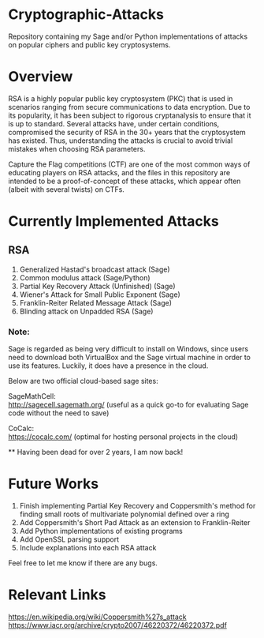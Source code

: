 # Cryptographic-Attacks

Repository containing my Sage and/or Python implementations of attacks on popular ciphers and public key cryptosystems.

# Overview

RSA is a highly popular public key cryptosystem (PKC) that is used in scenarios ranging from secure communications to data encryption.  Due to its popularity, it has been subject to rigorous cryptanalysis to ensure that it is up to standard.  Several attacks have, under certain conditions, compromised the security of RSA in the 30+ years that the cryptosystem has existed.  Thus, understanding the attacks is crucial to avoid trivial mistakes when choosing RSA parameters.  

Capture the Flag competitions (CTF) are one of the most common ways of educating players on RSA attacks, and the files in this repository are intended to be a proof-of-concept of these attacks, which appear often (albeit with several twists) on CTFs.  

# Currently Implemented Attacks

## RSA 

1. Generalized Hastad's broadcast attack (Sage) 
2. Common modulus attack (Sage/Python)
3. Partial Key Recovery Attack (Unfinished) (Sage)
4. Wiener's Attack for Small Public Exponent (Sage)
5. Franklin-Reiter Related Message Attack (Sage)
6. Blinding attack on Unpadded RSA (Sage)

### Note:

Sage is regarded as being very difficult to install on Windows, since users need to download both VirtualBox and the Sage virtual machine in order to use its features.  Luckily, it does have a presence in the cloud.

Below are two official cloud-based sage sites:

SageMathCell:  
http://sagecell.sagemath.org/  (useful as a quick go-to for evaluating Sage code without the need to save)

CoCalc:  
https://cocalc.com/  (optimal for hosting personal projects in the cloud)

** Having been dead for over 2 years, I am now back!

# Future Works

1. Finish implementing Partial Key Recovery and Coppersmith's method for finding small roots of multivariate polynomial defined over a ring
2. Add Coppersmith's Short Pad Attack as an extension to Franklin-Reiter 
3. Add Python implementations of existing programs
4. Add OpenSSL parsing support
4. Include explanations into each RSA attack

Feel free to let me know if there are any bugs.


# Relevant Links

https://en.wikipedia.org/wiki/Coppersmith%27s_attack  
https://www.iacr.org/archive/crypto2007/46220372/46220372.pdf

